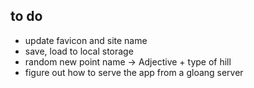## to do

- update favicon and site name
- save, load to local storage
- random new point name -> Adjective + type of hill
- figure out how to serve the app from a gloang server

